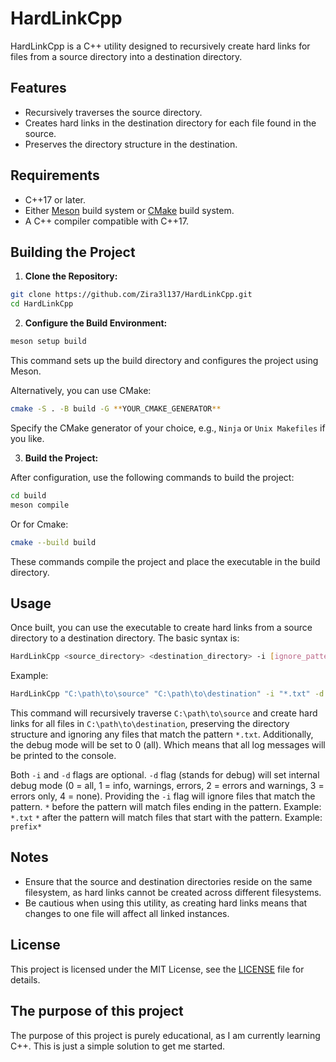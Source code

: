 
# HardLinkCpp

HardLinkCpp is a C++ utility designed to recursively create hard links for
files from a source directory into a destination directory.

## Features

- Recursively traverses the source directory.
- Creates hard links in the destination directory for each file found in the source.
- Preserves the directory structure in the destination.

## Requirements

- C++17 or later.
- Either [Meson](https://mesonbuild.com/) build system or [CMake](https://cmake.org/) build system.
- A C++ compiler compatible with C++17.

## Building the Project

1. **Clone the Repository:**

```bash
git clone https://github.com/Zira3l137/HardLinkCpp.git
cd HardLinkCpp
```

2. **Configure the Build Environment:**

```bash
meson setup build
```

This command sets up the build directory and configures the project using Meson.

Alternatively, you can use CMake:

```bash
cmake -S . -B build -G **YOUR_CMAKE_GENERATOR**
```

Specify the CMake generator of your choice, e.g., `Ninja` or `Unix Makefiles` if you like.

3. **Build the Project:**

After configuration, use the following commands to build the project:

```bash
cd build
meson compile
```

Or for Cmake:

```bash
cmake --build build
```

These commands compile the project and place the executable in the build directory.

## Usage

Once built, you can use the executable to create hard links from a source directory
to a destination directory. The basic syntax is:

```bash
HardLinkCpp <source_directory> <destination_directory> -i [ignore_pattern] -d [debug_mode]
```

Example:

```bash
HardLinkCpp "C:\path\to\source" "C:\path\to\destination" -i "*.txt" -d 0
```

This command will recursively traverse `C:\path\to\source` and create hard links
for all files in `C:\path\to\destination`, preserving the directory structure and ignoring
any files that match the pattern `*.txt`. Additionally, the debug mode will be set to 0 (all).
Which means that all log messages will be printed to the console.

Both `-i` and `-d` flags are optional.
`-d` flag (stands for debug) will set internal debug mode
(0 = all, 1 = info, warnings, errors, 2 = errors and warnings, 3 = errors only, 4 = none).
Providing the `-i` flag will ignore files that match the pattern.
`*` before the pattern will match files ending in the pattern. Example: `*.txt`
`*` after the pattern will match files that start with the pattern. Example: `prefix*`

## Notes

- Ensure that the source and destination directories reside on
the same filesystem, as hard links cannot be created across different filesystems.
- Be cautious when using this utility, as creating hard links means that changes
to one file will affect all linked instances.

## License

This project is licensed under the MIT License, see the [LICENSE](https://opensource.org/license/mit) file for details.

## The purpose of this project

The purpose of this project is purely educational, as I am currently learning C++. This is
just a simple solution to get me started.

